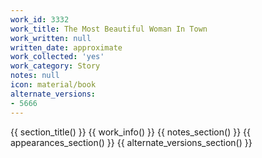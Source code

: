 ```yaml
---
work_id: 3332
work_title: The Most Beautiful Woman In Town
work_written: null
written_date: approximate
work_collected: 'yes'
work_category: Story
notes: null
icon: material/book
alternate_versions:
- 5666
---
```


{{ section_title() }}
{{ work_info() }}
{{ notes_section() }}
{{ appearances_section() }}
{{ alternate_versions_section() }}